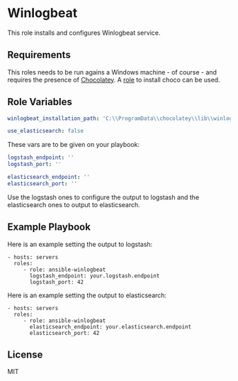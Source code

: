Winlogbeat
=========

This role installs and configures Winlogbeat service.

Requirements
------------

This roles needs to be run agains a Windows machine - of course - and requires the presence of [Chocolatey](https://chocolatey.org/). A [role](https://github.com/stone-payments/ansible-choco) to install choco can be used. 

Role Variables
--------------

```yaml
winlogbeat_installation_path: 'C:\\ProgramData\\chocolatey\\lib\\winlogbeat\\tools\\winlogbeat-5.4.0-windows-x86_64\\winlogbeat.yml'

use_elasticsearch: false
```
These vars are to be given on your playbook:

```yaml
logstash_endpoint: ''
logstash_port: ''

elasticsearch_endpoint: ''
elasticsearch_port: ''
```
Use the logstash ones to configure the output to logstash and the elasticsearch ones to output to elasticsearch.

Example Playbook
----------------
Here is an example setting the output to logstash:

    - hosts: servers
      roles:
         - role: ansible-winlogbeat
           logstash_endpoint: your.logstash.endpoint
           logstash_port: 42

Here is an example setting the output to elasticsearch:

    - hosts: servers
      roles:
         - role: ansible-winlogbeat
           elasticsearch_endpoint: your.elasticsearch.endpoint
           elasticsearch_port: 42

License
-------

MIT
